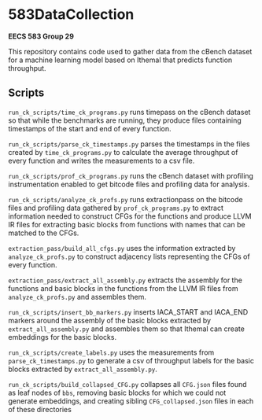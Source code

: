 # 583DataCollection

**EECS 583 Group 29**

This repository contains code used to gather data from the cBench dataset for
a machine learning model based on Ithemal that predicts function throughput.

## Scripts

`run_ck_scripts/time_ck_programs.py`
runs timepass on the cBench dataset
so that while the benchmarks are running,
they produce files containing timestamps of the start and end of every function.

`run_ck_scripts/parse_ck_timestamps.py`
parses the timestamps in the files created by `time_ck_programs.py`
to calculate the average throughput of every function
and writes the measurements to a csv file.

`run_ck_scripts/prof_ck_programs.py`
runs the cBench dataset with profiling instrumentation enabled
to get bitcode files and profiling data for analysis.

`run_ck_scripts/analyze_ck_profs.py`
runs extractionpass on the bitcode files and profiling data
gathered by `prof_ck_programs.py`
to extract information needed to construct CFGs for the functions
and produce LLVM IR files for extracting basic blocks from functions
with names that can be matched to the CFGs.

`extraction_pass/build_all_cfgs.py`
uses the information extracted by `analyze_ck_profs.py`
to construct adjacency lists representing the CFGs
of every function.

`extraction_pass/extract_all_assembly.py`
extracts the assembly for the functions and basic blocks
in the functions from the LLVM IR files from `analyze_ck_profs.py`
and assembles them.

`run_ck_scripts/insert_bb_markers.py`
inserts IACA_START and IACA_END markers
around the assembly of the basic blocks extracted by `extract_all_assembly.py`
and assembles them
so that Ithemal can create embeddings for the basic blocks.

`run_ck_scripts/create_labels.py`
uses the measurements from `parse_ck_timestamps.py`
to generate a csv of throughput labels for the basic blocks
extracted by `extract_all_assembly.py`.

`run_ck_scripts/build_collapsed_CFG.py`
collapses all `CFG.json` files found as leaf nodes of `bbs`, removing basic blocks
for which we could not generate embeddings, and creating sibling
`CFG_collapsed.json` files in each of these directories